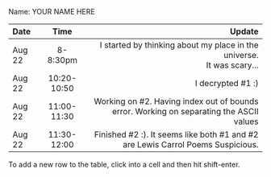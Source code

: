 Name: YOUR NAME HERE

| Date   |    Time     |                                                                                  Update |
|:-------|:-----------:|----------------------------------------------------------------------------------------:|
| Aug 22 |  8-8:30pm   |               I started by thinking about my place in the universe.<br/>It was scary... |
| Aug 22 | 10:20-10:50 |                                                                       I decrypted #1 :) |
| Aug 22 | 11:00-11:30 | Working on #2. Having index out of bounds error. Working on separating the ASCII values |
| Aug 22 | 11:30-12:00 |         Finished #2 :). It seems like both #1 and #2 are Lewis Carrol Poems Suspicious. |


To add a new row to the table, click into a cell and then hit shift-enter.